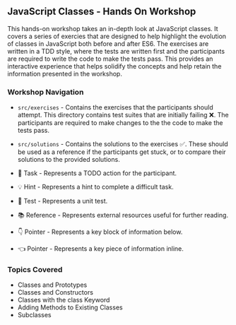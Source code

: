 ## JavaScript Classes - Hands On Workshop

This hands-on workshop takes an in-depth look at JavaScript classes. It covers a series of exercies 
that are designed to help highlight the evolution of classes in JavaScript both before and after ES6.
The exercises are written in a TDD style, where the tests are written first and the participants are required
to write the code to make the tests pass. This provides an interactive experience that helps solidify the concepts and help retain the information presented in the workshop.



### Workshop Navigation
- `src/exercises` - Contains the exercises that the participants should attempt.
This directory contains test suites that are initially failing ❌. 
The participants are required to make changes to the the code to make the tests pass.
- `src/solutions` - Contains the solutions to the exercises ✅. 
These should be used as a reference if the participants get stuck, or to compare their solutions to the provided solutions.

- 🚀 Task - Represents a TODO action for the participant.
- 💡 Hint - Represents a hint to complete a difficult task.
- 🧪 Test - Represents a unit test.
- 📚 Reference - Represents external resources useful for further reading.
- 👇 Pointer - Represents a key block of information below.
- 👈 Pointer - Represents a key piece of information inline.
  

### Topics Covered
- Classes and Prototypes
- Classes and Constructors
- Classes with the class Keyword
- Adding Methods to Existing Classes
- Subclasses